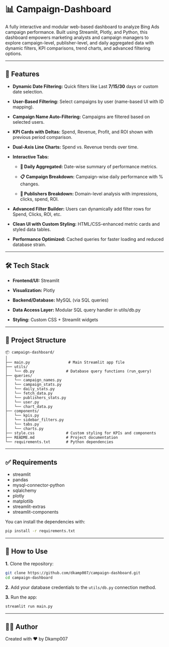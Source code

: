 # 📊 Campaign-Dashboard

A fully interactive and modular web-based dashboard to analyze Bing Ads campaign performance. Built using Streamlit, Plotly, and Python, this dashboard empowers marketing analysts and campaign managers to explore campaign-level, publisher-level, and daily aggregated data with dynamic filters, KPI comparisons, trend charts, and advanced filtering options.

---

## 🚀 Features

- **Dynamic Date Filtering:** Quick filters like Last **7/15/30** days or custom date selection.

- **User-Based Filtering:** Select campaigns by user (name-based UI with ID mapping).

- **Campaign Name Auto-Filtering:** Campaigns are filtered based on selected users.

- **KPI Cards with Deltas:** Spend, Revenue, Profit, and ROI shown with previous period comparison.

- **Dual-Axis Line Charts:** Spend vs. Revenue trends over time.

- **Interactive Tabs:**

  - **📅 Daily Aggregated:** Date-wise summary of performance metrics.

  - **📋 Campaign Breakdown:** Campaign-wise daily performance with % changes.

  - **📑 Publishers Breakdown:** Domain-level analysis with impressions, clicks, spend, ROI.

- **Advanced Filter Builder:** Users can dynamically add filter rows for Spend, Clicks, ROI, etc.

- **Clean UI with Custom Styling:** HTML/CSS-enhanced metric cards and styled data tables.

- **Performance Optimized:** Cached queries for faster loading and reduced database strain.

---

## 🛠️ Tech Stack

- **Frontend/UI:** Streamlit

- **Visualization:** Plotly

- **Backend/Database:** MySQL (via SQL queries)

- **Data Access Layer:** Modular SQL query handler in utils/db.py

- **Styling:** Custom CSS + Streamlit widgets

---

## 📁 Project Structure

```
📦 campaign-dashboard/
│
├── main.py                 # Main Streamlit app file
├── utils/
│   └── db.py              # Database query functions (run_query)
├── queries/
│   └── campaign_names.py
│   └── campaign_stats.py
│   └── daily_stats.py
│   └── fetch_data.py
│   └── publishers_stats.py
│   └── user.py
│   └── chart_data.py
├── components/
│   └── kpis.py
│   └── sidebar_filters.py
│   └── tabs.py
│   └── charts.py
├── style.css              # Custom styling for KPIs and components
├── README.md              # Project documentation
└── requirements.txt       # Python dependencies
```
---

## ✅ Requirements

- streamlit
- pandas
- mysql-connector-python
- sqlalchemy
- plotly
- matplotlib
- streamlit-extras
- streamlit-components

You can install the dependencies with:
```bash
pip install -r requirements.txt
```

---


## 🧠 How to Use

**1.** Clone the repository:

```bash
git clone https://github.com/dkamp007/campaign-dashboard.git
cd campaign-dashboard
```

**2.** Add your database credentials to the `utils/db.py` connection method.

**3.** Run the app:
```bash
streamlit run main.py
```

---

## 👨‍💻 Author

Created with ❤️ by Dkamp007
